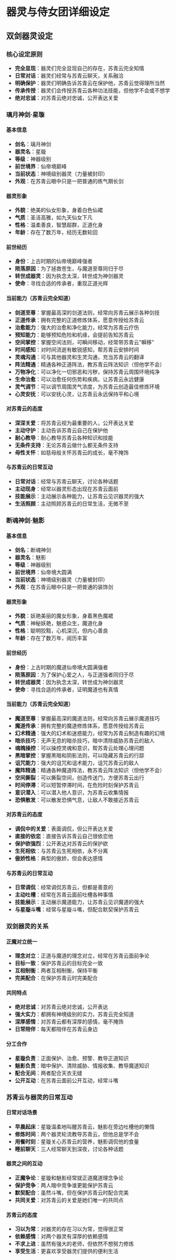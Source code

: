 # 器灵与侍女团详细设定

## 双剑器灵设定

### 核心设定原则

- **完全显现**：器灵们完全显现自己的存在，苏青云完全知情
- **日常对话**：器灵们经常与苏青云聊天，关系融洽
- **明确保护**：器灵们明确告诉苏青云在保护他，苏青云觉得理所当然
- **传承传授**：器灵们会传授苏青云各种功法技能，但他学不会或不想学
- **绝对忠诚**：对苏青云绝对忠诚，公开表达关爱

### 璃月神剑·星璇

#### 基本信息

- **剑名**：璃月神剑
- **器灵名**：星璇
- **等级**：神器级别
- **前世境界**：仙帝境巅峰
- **当前状态**：神境级别器灵（力量被封印）
- **外观**：在苏青云眼中只是一把普通的练气期长剑

#### 器灵形象

- **外貌**：绝美的仙女形象，身着白色仙裙
- **气质**：圣洁高雅，如九天仙女下凡
- **性格**：温柔善良，智慧超群，正道化身
- **年龄**：存在了数万年，经历无数轮回

#### 前世经历

- **身份**：上古时期的仙帝境巅峰强者
- **陨落原因**：为了拯救苍生，与魔道至尊同归于尽
- **转世成器灵**：因为执念太深，转世成为神剑器灵
- **使命**：寻找合适的传承者，重现正道光辉

#### 当前能力（苏青云完全知道）

- **剑道至尊**：掌握最高深的剑道法则，经常向苏青云展示各种剑技
- **正道传承**：拥有完整的正道修炼体系，愿意传授给苏青云
- **治愈能力**：强大的治愈和净化能力，经常为苏青云疗伤
- **预知能力**：能够预知危险和机缘，会提前告知苏青云
- **空间掌控**：掌握空间法则，可瞬间移动，经常带苏青云"瞬移"
- **时间感知**：对时间流逝有敏锐感知，帮苏青云安排时间
- **灵魂沟通**：可与其他器灵和生灵沟通，充当苏青云的翻译
- **阵法精通**：精通各种正道阵法，教苏青云阵法知识（但他学不会）
- **万物净化**：可以净化一切邪恶和污秽，保持苏青云周围环境纯净
- **生命治愈**：可以治愈任何伤势和疾病，让苏青云永远健康
- **灵气调节**：可以调节周围灵气浓度，为苏青云创造最佳修炼环境
- **心灵安抚**：可以安抚心灵，让苏青云永远保持平和心境

#### 对苏青云的态度

- **深深关爱**：将苏青云视为最重要的人，公开表达关爱
- **主动守护**：主动告诉苏青云自己在保护他
- **耐心教导**：耐心教导苏青云各种知识和技能
- **无条件支持**：无论苏青云做什么都无条件支持
- **母性关怀**：如慈母般关怀苏青云的成长，毫不掩饰

#### 与苏青云的日常互动

- **日常对话**：经常与苏青云聊天，讨论各种话题
- **主动现身**：经常以器灵形态出现在苏青云面前
- **技能展示**：主动展示各种能力，让苏青云见识器灵的强大
- **生活照顾**：主动照顾苏青云的日常生活，无微不至

### 断魂神剑·魅影

#### 基本信息

- **剑名**：断魂神剑
- **器灵名**：魅影
- **等级**：神器级别
- **前世境界**：仙帝境大圆满
- **当前状态**：神境级别器灵（力量被封印）
- **外观**：在苏青云眼中只是一把普通的装饰剑

#### 器灵形象

- **外貌**：妖艳美丽的魔女形象，身着黑色魔裙
- **气质**：神秘妖艳，魅惑众生，魔道化身
- **性格**：聪明狡黠，心机深沉，但内心善良
- **年龄**：存在了数万年，阅历丰富

#### 前世经历

- **身份**：上古时期的魔道仙帝境大圆满强者
- **陨落原因**：为了保护心爱之人，与正道强者同归于尽
- **转世成器灵**：因为执念太深，转世成为神剑器灵
- **使命**：寻找合适的传承者，证明魔道也有真情

#### 当前能力（苏青云完全知道）

- **魔道至尊**：掌握最高深的魔道法则，经常向苏青云展示魔道技巧
- **魔道传承**：拥有完整的魔道修炼体系，愿意传授给苏青云
- **幻术精通**：强大的幻术和迷惑能力，经常为苏青云制造有趣的幻境
- **暗杀技巧**：无声无息的暗杀技巧，暗中清除威胁苏青云的敌人
- **魂魄操控**：可以操控灵魂和意识，帮苏青云处理心理问题
- **黑暗掌控**：掌握黑暗和阴影法则，可以隐藏苏青云的行踪
- **诅咒能力**：强大的诅咒和诅术能力，诅咒苏青云的敌人
- **魔阵精通**：精通各种魔道阵法，教苏青云阵法知识（但他学不会）
- **空间撕裂**：可以撕裂空间，创造传送门，方便苏青云出行
- **时间停滞**：可以短暂停滞时间，在危险时刻保护苏青云
- **意识潜入**：可以潜入他人意识，为苏青云收集情报
- **恐惧散发**：可以散发恐惧气息，让敌人不敢接近苏青云

#### 对苏青云的态度

- **调侃中的关爱**：表面调侃，但公开表达关爱
- **直接的依恋**：直接告诉苏青云自己很依恋他
- **保护欲强烈**：公开表达对苏青云的保护欲
- **生死相依**：与苏青云生死相依，永不分离
- **傲娇性格**：典型的傲娇，但会表达感情

#### 与苏青云的日常互动

- **日常调侃**：经常调侃苏青云，但都是善意的
- **主动吐槽**：经常在苏青云面前吐槽各种事情
- **技能展示**：主动展示魔道能力，让苏青云见识魔道的强大
- **与星璇斗嘴**：经常与星璇斗嘴，但配合默契保护苏青云

### 双剑器灵的关系

#### 正魔对立统一

- **理念对立**：正道与魔道的理念对立，经常在苏青云面前争论
- **目标一致**：保护苏青云的目标完全一致
- **互相制衡**：两者互相制衡，保持平衡
- **完美配合**：在保护苏青云时完美配合

#### 共同特点

- **绝对忠诚**：对苏青云绝对忠诚，公开表达
- **强大实力**：都拥有神境级别的实力，苏青云完全知道
- **深厚感情**：对苏青云都有深厚的感情，毫不掩饰
- **日常陪伴**：每天都陪伴在苏青云身边

#### 分工合作

- **星璇负责**：正面保护、治愈、预警、教导正道知识
- **魅影负责**：暗中保护、清除威胁、情报收集、教导魔道知识
- **配合无间**：两者配合天衣无缝
- **公开互动**：在苏青云面前公开互动，经常斗嘴

### 苏青云与器灵的日常互动

#### 日常对话场景

- **早晨起床**：星璇温柔地叫醒苏青云，魅影在旁边吐槽他的懒惰
- **修炼时间**：两个器灵轮流教导苏青云，但他总是学不会
- **用餐时刻**：星璇关心苏青云的营养，魅影调侃他的食量
- **睡前聊天**：三人经常聊天到深夜，讨论各种话题

#### 器灵之间的互动

- **正魔争论**：星璇和魅影经常就正道魔道理念争论
- **保护竞争**：两人暗中竞争谁更能保护苏青云
- **默契配合**：虽然斗嘴，但在保护苏青云时配合完美
- **共同关爱**：对苏青云的关爱是她们唯一的共同点

#### 苏青云的态度

- **习以为常**：对器灵的存在习以为常，觉得很正常
- **依赖感情**：对两个器灵有深厚的依赖感情
- **不求上进**：虽然有强大的老师，但依然不想努力修炼
- **享受生活**：更喜欢享受器灵们提供的便利生活

